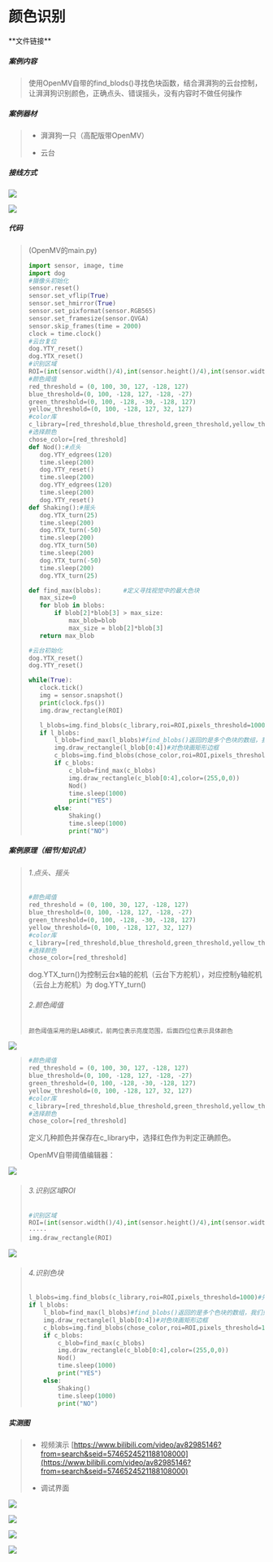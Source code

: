 # 颜色识别

\*\*文件链接**

##### 案例内容

>​	使用OpenMV自带的find_blods()寻找色块函数，结合湃湃狗的云台控制，让湃湃狗识别颜色，正确点头、错误摇头，没有内容时不做任何操作

##### 案例器材

>* 湃湃狗一只（高配版带OpenMV）
>
>* 云台
>

##### 接线方式

![](/pic/ch5/5.2.3/1.png) 

![](/pic/ch5/5.2.3/2.png) 

##### 代码

>(OpenMV的main.py)
>
>```python
>import sensor, image, time
>import dog
>#摄像头初始化
>sensor.reset()
>sensor.set_vflip(True)
>sensor.set_hmirror(True)
>sensor.set_pixformat(sensor.RGB565)
>sensor.set_framesize(sensor.QVGA)
>sensor.skip_frames(time = 2000)
>clock = time.clock()
>#云台复位
>dog.YTY_reset()
>dog.YTX_reset()
>#识别区域
>ROI=(int(sensor.width()/4),int(sensor.height()/4),int(sensor.width()/2),int(sensor.height()/2))
>#颜色阈值
>red_threshold = (0, 100, 30, 127, -128, 127)
>blue_threshold=(0, 100, -128, 127, -128, -27)
>green_threshold=(0, 100, -128, -30, -128, 127)
>yellow_threshold=(0, 100, -128, 127, 32, 127)
>#color库
>c_library=[red_threshold,blue_threshold,green_threshold,yellow_threshold]
>#选择颜色
>chose_color=[red_threshold]
>def Nod():#点头
>    dog.YTY_edgrees(120)
>    time.sleep(200)
>    dog.YTY_reset()
>    time.sleep(200)
>    dog.YTY_edgrees(120)
>    time.sleep(200)
>    dog.YTY_reset()
>def Shaking():#摇头
>    dog.YTX_turn(25)
>    time.sleep(200)
>    dog.YTX_turn(-50)
>    time.sleep(200)
>    dog.YTX_turn(50)
>    time.sleep(200)
>    dog.YTX_turn(-50)
>    time.sleep(200)
>    dog.YTX_turn(25)
>
>def find_max(blobs):      #定义寻找视觉中的最大色块
>    max_size=0
>    for blob in blobs:
>        if blob[2]*blob[3] > max_size:
>            max_blob=blob
>            max_size = blob[2]*blob[3]
>    return max_blob
>
>#云台初始化
>dog.YTX_reset()
>dog.YTY_reset()
>
>while(True):
>    clock.tick()
>    img = sensor.snapshot()
>    print(clock.fps())
>    img.draw_rectangle(ROI)
>
>    l_blobs=img.find_blobs(c_library,roi=ROI,pixels_threshold=1000)#先寻找有无颜色库中色块，pixels_threshold=1000表示像素小于1000的色块不统计
>    if l_blobs:
>        l_blob=find_max(l_blobs)#find_blobs()返回的是多个色块的数组，我们只需要最大的一个色块
>        img.draw_rectangle(l_blob[0:4])#对色块画矩形边框
>        c_blobs=img.find_blobs(chose_color,roi=ROI,pixels_threshold=1000)
>        if c_blobs:
>            c_blob=find_max(c_blobs)
>            img.draw_rectangle(c_blob[0:4],color=(255,0,0))
>            Nod()
>            time.sleep(1000)
>            print("YES")
>        else:
>            Shaking()
>            time.sleep(1000)
>            print("NO")
>```
>

##### 案例原理（细节/知识点）

>###### 1.点头、摇头
>
>   ```python
>   #颜色阈值
>   red_threshold = (0, 100, 30, 127, -128, 127)
>   blue_threshold=(0, 100, -128, 127, -128, -27)
>   green_threshold=(0, 100, -128, -30, -128, 127)
>   yellow_threshold=(0, 100, -128, 127, 32, 127)
>   #color库
>   c_library=[red_threshold,blue_threshold,green_threshold,yellow_threshold]
>   #选择颜色
>   chose_color=[red_threshold]
>   ```
>
> 	dog.YTX_turn()为控制云台x轴的舵机（云台下方舵机），对应控制y轴舵机（云台上方舵机）为	dog.YTY_turn()
>
>###### 2.颜色阈值
>
>     颜色阈值采用的是LAB模式，前两位表示亮度范围，后面四位位表示具体颜色
>

![](/pic/ch5/5.2.3/3.png) 

>   ```python
>   #颜色阈值
>   red_threshold = (0, 100, 30, 127, -128, 127)
>   blue_threshold=(0, 100, -128, 127, -128, -27)
>   green_threshold=(0, 100, -128, -30, -128, 127)
>   yellow_threshold=(0, 100, -128, 127, 32, 127)
>   #color库
>   c_library=[red_threshold,blue_threshold,green_threshold,yellow_threshold]
>   #选择颜色
>   chose_color=[red_threshold]
>   ```
>
>   定义几种颜色并保存在c_library中，选择红色作为判定正确颜色。
>
>   OpenMV自带阈值编辑器：

![](/pic/ch5/5.2.3/4.png) 

>###### 3.识别区域ROI
>
>   ```python
>   #识别区域
>   ROI=(int(sensor.width()/4),int(sensor.height()/4),int(sensor.width()/2),int(sensor.height()/2))
>   ·····
>   img.draw_rectangle(ROI)
>   ```
>

![](/pic/ch5/5.2.3/5.png) 

>###### 4.识别色块
>
>   ```python
>   l_blobs=img.find_blobs(c_library,roi=ROI,pixels_threshold=1000)#先寻找有无颜色库中色块，pixels_threshold=1000表示像素小于1000的色块不统计
>   if l_blobs:
>       l_blob=find_max(l_blobs)#find_blobs()返回的是多个色块的数组，我们只需要最大的一个色块
>       img.draw_rectangle(l_blob[0:4])#对色块画矩形边框
>       c_blobs=img.find_blobs(chose_color,roi=ROI,pixels_threshold=1000)
>       if c_blobs:
>           c_blob=find_max(c_blobs)
>           img.draw_rectangle(c_blob[0:4],color=(255,0,0))
>           Nod()
>           time.sleep(1000)
>           print("YES")
>       else:
>           Shaking()
>           time.sleep(1000)
>           print("NO") ​
>   ```

##### 实测图

>- 视频演示 [https://www.bilibili.com/video/av82985146?from=search&seid=5746524521188108000](https://www.bilibili.com/video/av82985146?from=search&seid=5746524521188108000)
>
>- 调试界面
>

![](/pic/ch5/5.2.3/6.png) 

![](/pic/ch5/5.2.3/7.png) 

![](/pic/ch5/5.2.3/8.png) 

![](/pic/ch5/5.2.3/9.png) 
